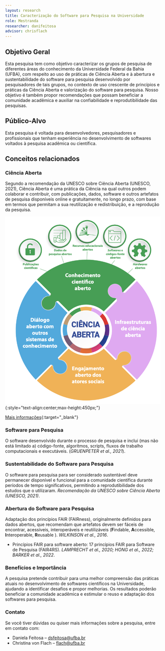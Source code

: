 ```yaml
---
layout: research
title: Caracterização do Software para Pesquisa na Universidade
role: Mestranda
researcher: danifeitosa
advisor: chrisflach
---
```


## Objetivo Geral

Esta pesquisa tem como objetivo caracterizar os grupos de pesquisa de diferentes áreas do conhecimento da Universidade Federal da Bahia (UFBA), com respeito ao uso de práticas de Ciência Aberta e à abertura e sustentabilidade do software para pesquisa desenvolvido por pesquisadores de tais grupos, no contexto de uso crescente de princípios e práticas da Ciência Aberta e valorização do software para pesquisa. Nosso objetivo é também propor recomendações que possam beneficiar a comunidade acadêmica e auxiliar na confiabilidade e reprodutibilidade das pesquisas.

## Público-Alvo

Esta pesquisa é voltada para desenvolvedores, pesquisadores e profissionais que tenham experiência no desenvolvimento de softwares voltados à pesquisa acadêmica ou científica.

## Conceitos relacionados

### Ciência Aberta

Segundo a recomendação da UNESCO sobre Ciência Aberta (UNESCO, 2021), Ciência Aberta é uma prática da Ciência na qual outros podem colaborar e contribuir, com publicações, dados, software e outros artefatos de pesquisa disponíveis online e gratuitamente, no longo prazo, com base em termos que permitam a sua reutilização e redistribuição, e a reprodução da pesquisa.

![UNESCO OpenScience](/files/parte1/unesco-OS-pilar1.png "Recomendação da UNESCO sobre Ciência Aberta (UNESCO, 2021)"){:style="text-align:center;max-height:450px;"}

[Mais informações](https://www.unesco.org/en/open-science/about?hub=686){:target="_blank"}


### Software para Pesquisa

O software desenvolvido durante o processo de pesquisa e inclui (mas não está limitado a) código-fonte, algoritmos, scripts, fluxos de trabalho computacionais e executáveis. 
(_GRUENPETER et al., 2021_).

### Sustentabilidade do Software para Pesquisa

O software para pesquisa para ser considerado sustentável deve permanecer disponível e funcional para a comunidade científica durante períodos de tempo significativos, permitindo a reprodutibilidade dos estudos que o utilizaram. 
_Recomendação da UNESCO sobre Ciência Aberta (UNESCO, 2021)_.

### Abertura do Software para Pesquisa

Adaptação dos princípios FAIR (FAIRness), originalmente definidos para dados abertos, que recomendam que artefatos devem ser fáceis de encontrar, acessíveis, interoperáveis e reutilizáveis (**F**indable, **A**ccessible, **I**nteroperable, **R**eusable ).
_WILKINSON et al., 2016_.
- Princípios FAIR para software aberto: 17 princípios FAIR para Software de Pesquisa (FAIR4RS). 
_LAMPRECHT et al., 2020; HONG et al., 2022; BARKER et al., 2022_.

### Benefícios e Importância

A pesquisa pretende contribuir para uma melhor compreensão das práticas atuais no desenvolvimento de softwares científicos na Universidade, ajudando a identificar desafios e propor melhorias. Os resultados poderão beneficiar a comunidade acadêmica e estimular o reuso e adaptação dos softwares para pesquisa.

### Contato

Se você tiver dúvidas ou quiser mais informações sobre a pesquisa, entre em contato com:

- Daniela Feitosa – [dsfeitosa@ufba.br](mailto:dsfeitosa@ufba.br)
- Christina von Flach – [flach@ufba.br](mailto:flach@ufba.br)

